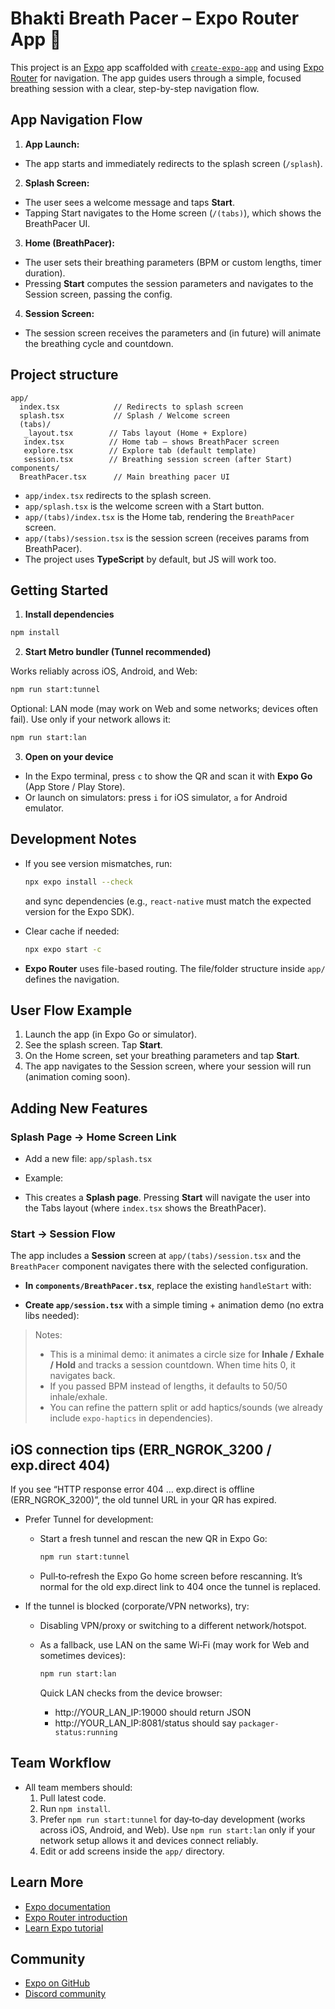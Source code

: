 
# Bhakti Breath Pacer – Expo Router App 🌱

This project is an [Expo](https://expo.dev) app scaffolded with [`create-expo-app`](https://www.npmjs.com/package/create-expo-app) and using [Expo Router](https://docs.expo.dev/router/introduction/) for navigation. The app guides users through a simple, focused breathing session with a clear, step-by-step navigation flow.

## App Navigation Flow

1. **App Launch:**

- The app starts and immediately redirects to the splash screen (`/splash`).

2. **Splash Screen:**

- The user sees a welcome message and taps **Start**.
- Tapping Start navigates to the Home screen (`/(tabs)`), which shows the BreathPacer UI.

3. **Home (BreathPacer):**

- The user sets their breathing parameters (BPM or custom lengths, timer duration).
- Pressing **Start** computes the session parameters and navigates to the Session screen, passing the config.

4. **Session Screen:**

- The session screen receives the parameters and (in future) will animate the breathing cycle and countdown.

## Project structure

```
app/
  index.tsx            // Redirects to splash screen
  splash.tsx           // Splash / Welcome screen
  (tabs)/
   _layout.tsx        // Tabs layout (Home + Explore)
   index.tsx          // Home tab – shows BreathPacer screen
   explore.tsx        // Explore tab (default template)
   session.tsx        // Breathing session screen (after Start)
components/
  BreathPacer.tsx      // Main breathing pacer UI
```

- `app/index.tsx` redirects to the splash screen.
- `app/splash.tsx` is the welcome screen with a Start button.
- `app/(tabs)/index.tsx` is the Home tab, rendering the `BreathPacer` screen.
- `app/(tabs)/session.tsx` is the session screen (receives params from BreathPacer).
- The project uses **TypeScript** by default, but JS will work too.

## Getting Started

1. **Install dependencies**

  ```bash
  npm install
  ```

2. **Start Metro bundler (Tunnel recommended)**

  Works reliably across iOS, Android, and Web:

  ```bash
  npm run start:tunnel
  ```

  Optional: LAN mode (may work on Web and some networks; devices often fail). Use only if your network allows it:

  ```bash
  npm run start:lan
  ```

3. **Open on your device**

- In the Expo terminal, press `c` to show the QR and scan it with **Expo Go** (App Store / Play Store).
- Or launch on simulators: press `i` for iOS simulator, `a` for Android emulator.

## Development Notes

- If you see version mismatches, run:
  
  ```bash
  npx expo install --check

  ```

  and sync dependencies (e.g., `react-native` must match the expected version for the Expo SDK).

- Clear cache if needed:
  
  ```bash
  npx expo start -c
  ```

- **Expo Router** uses file-based routing. The file/folder structure inside `app/` defines the navigation.

## User Flow Example

1. Launch the app (in Expo Go or simulator).
2. See the splash screen. Tap **Start**.
3. On the Home screen, set your breathing parameters and tap **Start**.
4. The app navigates to the Session screen, where your session will run (animation coming soon).

## Adding New Features

### Splash Page → Home Screen Link

- Add a new file: `app/splash.tsx`

- Example:
<!-- tsx
  import { View, Text, Pressable } from "react-native";
  import { router } from "expo-router";

  export default function Splash() {
    return (
      <View style={{ flex: 1, justifyContent: "center", alignItems: "center" }}>
        <Text style={{ fontSize: 28, marginBottom: 20 }}>Welcome to Bhakti Breath Pacer 🌱</Text>
        <Pressable
          style={{ backgroundColor: "#B7272C", padding: 16, borderRadius: 12 }}
          onPress={() => router.push("/(tabs)")}
        >
          <Text style={{ color: "white", fontSize: 20 }}>Start</Text>
        </Pressable>
      </View>
    );
  } -->

- This creates a **Splash page**. Pressing **Start** will navigate the user into the Tabs layout (where `index.tsx` shows the BreathPacer).

### Start → Session Flow

The app includes a **Session** screen at `app/(tabs)/session.tsx` and the `BreathPacer` component navigates there with the selected configuration.

- **In `components/BreathPacer.tsx`**, replace the existing `handleStart` with:
<!-- tsx
  import { router } from "expo-router";
  // ...
  const handleStart = () => {
    const cfg = usingLengths
      ? { mode: "lengths" as const, inhale: +inhale || 0, pause1: +pause1 || 0, exhale: +exhale || 0, pause2: +pause2 || 0, timerMin }
      : { mode: "bpm" as const, bpm: +bpm || 0, timerMin };

    // Send config to Session screen
    router.push({
      pathname: "/session",
      params: Object.fromEntries(
        Object.entries(cfg).map(([k, v]) => [k, String(v)]) // ensure strings
      ),
    });
  }; -->

- **Create `app/session.tsx`** with a simple timing + animation demo (no extra libs needed):

<!-- tsx
  import React, { useEffect, useMemo, useRef, useState } from "react";
  import { View, Text, Pressable, Animated } from "react-native";
  import { useLocalSearchParams, router } from "expo-router";

  const COLORS = { bg: "#0D3B34", cream: "#F1DEB4", creamText: "#F7E9C9", red: "#B7272C" };

  type Params = {
    mode?: string; bpm?: string; inhale?: string; pause1?: string; exhale?: string; pause2?: string; timerMin?: string;
  };

  export default function Session() {
    const params = useLocalSearchParams<Params>();

    // Parse config
    const mode = params.mode === "lengths" ? "lengths" : "bpm";
    const bpm = Number(params.bpm || 6);
    const inhale = Number(params.inhale || 0);
    const pause1 = Number(params.pause1 || 0);
    const exhale = Number(params.exhale || 0);
    const pause2 = Number(params.pause2 || 0);
    const timerMin = Number(params.timerMin || 5);

    // Build a breathing pattern in milliseconds
    const pattern = useMemo(() => {
      if (mode === "lengths" && (inhale + pause1 + exhale + pause2) > 0) {
        return [
          { label: "Inhale", ms: inhale * 1000, kind: "inhale" as const },
          { label: "Hold",   ms: pause1 * 1000, kind: "hold" as const },
          { label: "Exhale", ms: exhale * 1000, kind: "exhale" as const },
          { label: "Hold",   ms: pause2 * 1000, kind: "hold" as const },
        ].filter(p => p.ms > 0);
      }
      // BPM fallback: split evenly (50% inhale, 50% exhale)
      const totalMs = (60 / Math.max(bpm, 1)) * 1000;
      return [
        { label: "Inhale", ms: totalMs / 2, kind: "inhale" as const },
        { label: "Exhale", ms: totalMs / 2, kind: "exhale" as const },
      ];
    }, [mode, bpm, inhale, pause1, exhale, pause2]);

    // Countdown timer state
    const [remainingMs, setRemainingMs] = useState(timerMin * 60 * 1000);
    const [phaseIndex, setPhaseIndex] = useState(0);

    // Simple pulsing circle animation
    const scale = useRef(new Animated.Value(0.8)).current;
    const animatePhase = (kind: "inhale" | "exhale" | "hold", duration: number) => {
      const toValue = kind === "inhale" ? 1.15 : kind === "exhale" ? 0.85 : 1.0;
      Animated.timing(scale, { toValue, duration: Math.max(duration, 200), useNativeDriver: true }).start();
    };

    // Phase loop + overall countdown
    useEffect(() => {
      let canceled = false;
      let phaseStart = Date.now();

      const tick = () => {
        if (canceled) return;
        const now = Date.now();
        setRemainingMs((prev) => Math.max(prev - (now - phaseStart), 0));
        phaseStart = now;
        const phase = pattern[phaseIndex];
        animatePhase(phase.kind, phase.ms);
        const timeout = setTimeout(() => {
          if (canceled) return;
          setPhaseIndex((i) => (i + 1) % pattern.length);
        }, phase.ms);
        return () => clearTimeout(timeout);
      };

      // Kick off immediately
      const cleanup = tick();

      // Also tick every phase change
      return () => { canceled = true; cleanup && cleanup(); };
      // eslint-disable-next-line react-hooks/exhaustive-deps
    }, [phaseIndex, pattern]);

    // Auto-exit when timer hits zero
    useEffect(() => {
      if (remainingMs <= 0) {
        router.back();
      }
    }, [remainingMs]);

    const mm = Math.floor(remainingMs / 60000);
    const ss = Math.floor((remainingMs % 60000) / 1000).toString().padStart(2, "0");
    const phase = pattern[phaseIndex];

    return (
      <View style={{ flex: 1, backgroundColor: COLORS.bg, alignItems: "center", justifyContent: "center", padding: 24 }}>
        <Text style={{ color: COLORS.creamText, fontSize: 20, marginBottom: 10 }}>Time Remaining</Text>
        <Text style={{ color: COLORS.creamText, fontSize: 42, fontWeight: "800", marginBottom: 30 }}>{mm}:{ss}</Text>

        <Text style={{ color: COLORS.creamText, fontSize: 22, marginBottom: 12 }}>{phase?.label ?? ""}</Text>

        <Animated.View
          style={{
            width: 220,
            height: 220,
            borderRadius: 110,
            backgroundColor: COLORS.cream,
            opacity: 0.9,
            transform: [{ scale }],
            alignItems: "center",
            justifyContent: "center",
          }}
        >
          <Text style={{ fontSize: 22, fontWeight: "700", color: "#1A1A1A" }}>{phase?.label ?? ""}</Text>
        </Animated.View>

        <Pressable onPress={() => router.back()} style={{ marginTop: 28, backgroundColor: COLORS.red, paddingVertical: 14, paddingHorizontal: 26, borderRadius: 16 }}>
          <Text style={{ color: "#fff", fontSize: 18, fontWeight: "700" }}>End Session</Text>
        </Pressable>
      </View>
    );
  }
-->

> Notes:
>
> - This is a minimal demo: it animates a circle size for **Inhale / Exhale / Hold** and tracks a session countdown. When time hits 0, it navigates back.
> - If you passed BPM instead of lengths, it defaults to 50/50 inhale/exhale.
> - You can refine the pattern split or add haptics/sounds (we already include `expo-haptics` in dependencies).

## iOS connection tips (ERR_NGROK_3200 / exp.direct 404)

If you see “HTTP response error 404 … exp.direct is offline (ERR_NGROK_3200)”, the old tunnel URL in your QR has expired.

- Prefer Tunnel for development:
  - Start a fresh tunnel and rescan the new QR in Expo Go:

    ```bash
    npm run start:tunnel
    ```

  - Pull‑to‑refresh the Expo Go home screen before rescanning. It’s normal for the old exp.direct link to 404 once the tunnel is replaced.

- If the tunnel is blocked (corporate/VPN networks), try:
  - Disabling VPN/proxy or switching to a different network/hotspot.
  - As a fallback, use LAN on the same Wi‑Fi (may work for Web and sometimes devices):

    ```bash
    npm run start:lan
    ```

    Quick LAN checks from the device browser:
    - http://YOUR_LAN_IP:19000 should return JSON
    - http://YOUR_LAN_IP:8081/status should say `packager-status:running`

## Team Workflow

- All team members should:
  1. Pull latest code.
  2. Run `npm install`.
  3. Prefer `npm run start:tunnel` for day‑to‑day development (works across iOS, Android, and Web). Use `npm run start:lan` only if your network setup allows it and devices connect reliably.
  4. Edit or add screens inside the `app/` directory.

## Learn More

- [Expo documentation](https://docs.expo.dev/)
- [Expo Router introduction](https://docs.expo.dev/router/introduction/)
- [Learn Expo tutorial](https://docs.expo.dev/tutorial/introduction/)

## Community

- [Expo on GitHub](https://github.com/expo/expo)
- [Discord community](https://chat.expo.dev)
